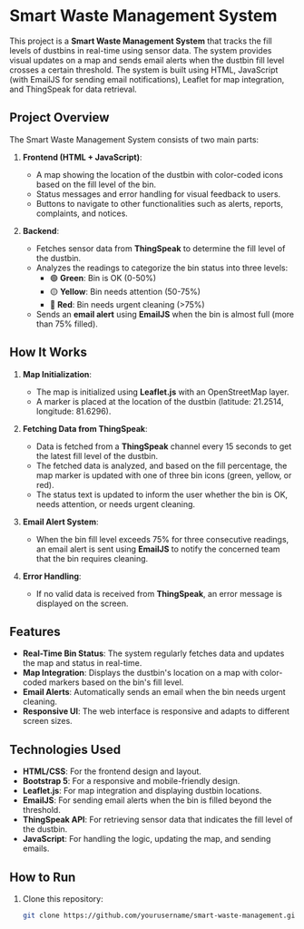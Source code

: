 # Smart Waste Management System

This project is a **Smart Waste Management System** that tracks the fill levels of dustbins in real-time using sensor data. The system provides visual updates on a map and sends email alerts when the dustbin fill level crosses a certain threshold. The system is built using HTML, JavaScript (with EmailJS for sending email notifications), Leaflet for map integration, and ThingSpeak for data retrieval.

## Project Overview

The Smart Waste Management System consists of two main parts:

1. **Frontend (HTML + JavaScript)**:
   - A map showing the location of the dustbin with color-coded icons based on the fill level of the bin.
   - Status messages and error handling for visual feedback to users.
   - Buttons to navigate to other functionalities such as alerts, reports, complaints, and notices.

2. **Backend**:
   - Fetches sensor data from **ThingSpeak** to determine the fill level of the dustbin.
   - Analyzes the readings to categorize the bin status into three levels:
     - 🟢 **Green**: Bin is OK (0-50%)
     - 🟡 **Yellow**: Bin needs attention (50-75%)
     - 🔴 **Red**: Bin needs urgent cleaning (>75%)
   - Sends an **email alert** using **EmailJS** when the bin is almost full (more than 75% filled).

## How It Works

1. **Map Initialization**:
   - The map is initialized using **Leaflet.js** with an OpenStreetMap layer.
   - A marker is placed at the location of the dustbin (latitude: 21.2514, longitude: 81.6296).

2. **Fetching Data from ThingSpeak**:
   - Data is fetched from a **ThingSpeak** channel every 15 seconds to get the latest fill level of the dustbin.
   - The fetched data is analyzed, and based on the fill percentage, the map marker is updated with one of three bin icons (green, yellow, or red).
   - The status text is updated to inform the user whether the bin is OK, needs attention, or needs urgent cleaning.

3. **Email Alert System**:
   - When the bin fill level exceeds 75% for three consecutive readings, an email alert is sent using **EmailJS** to notify the concerned team that the bin requires cleaning.

4. **Error Handling**:
   - If no valid data is received from **ThingSpeak**, an error message is displayed on the screen.

## Features

- **Real-Time Bin Status**: The system regularly fetches data and updates the map and status in real-time.
- **Map Integration**: Displays the dustbin's location on a map with color-coded markers based on the bin's fill level.
- **Email Alerts**: Automatically sends an email when the bin needs urgent cleaning.
- **Responsive UI**: The web interface is responsive and adapts to different screen sizes.

## Technologies Used

- **HTML/CSS**: For the frontend design and layout.
- **Bootstrap 5**: For a responsive and mobile-friendly design.
- **Leaflet.js**: For map integration and displaying dustbin locations.
- **EmailJS**: For sending email alerts when the bin is filled beyond the threshold.
- **ThingSpeak API**: For retrieving sensor data that indicates the fill level of the dustbin.
- **JavaScript**: For handling the logic, updating the map, and sending emails.

## How to Run

1. Clone this repository:
   ```bash
   git clone https://github.com/yourusername/smart-waste-management.git

